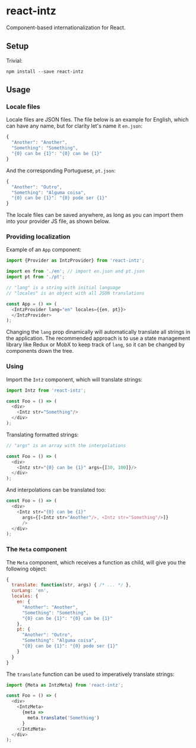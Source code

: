 # react-intz

Component-based internationalization for React.

## Setup

Trivial:

`npm install --save react-intz`

## Usage

### Locale files

Locale files are JSON files. The file below is an example for English, which can have any name, but for clarity let's name it `en.json`:

```javascript
{
  "Another": "Another",
  "Something": "Something",
  "{0} can be {1}": "{0} can be {1}"
}
```

And the corresponding Portuguese, `pt.json`:

```javascript
{
  "Another": "Outro",
  "Something": "Alguma coisa",
  "{0} can be {1}": "{0} pode ser {1}"
}
```

The locale files can be saved anywhere, as long as you can import them into your provider JS file, as shown below.

### Providing localization

Example of an `App` component:

```javascript
import {Provider as IntzProvider} from 'react-intz';

import en from './en'; // import en.json and pt.json
import pt from './pt';

// "lang" is a string with initial language
// "locales" is an object with all JSON translations

const App = () => (
  <IntzProvider lang="en" locales={{en, pt}}>
  </IntzProvider>
);
```

Changing the `lang` prop dinamically will automatically translate all strings in the application. The recommended approach is to use a state management library like Redux or MobX to keep track of `lang`, so it can be changed by components down the tree.

### Using

Import the `Intz` component, which will translate strings:

```javascript
import Intz from 'react-intz';

const Foo = () => (
  <div>
    <Intz str="Something"/>
  </div>
);
```

Translating formatted strings:

```javascript
// "args" is an array with the interpolations

const Foo = () => (
  <div>
    <Intz str="{0} can be {1}" args={[30, 100]}/>
  </div>
);
```

And interpolations can be translated too:

```javascript
const Foo = () => (
  <div>
    <Intz str="{0} can be {1}"
      args={[<Intz str="Another"/>, <Intz str="Something"/>]}
      />
  </div>
);
```

### The `Meta` component

The `Meta` component, which receives a function as child, will give you the following object:

```javascript
{
  translate: function(str, args) { /* ... */ },
  curLang: 'en',
  locales: {
    en: {
      "Another": "Another",
      "Something": "Something",
      "{0} can be {1}": "{0} can be {1}"
    },
    pt: {
      "Another": "Outro",
      "Something": "Alguma coisa",
      "{0} can be {1}": "{0} pode ser {1}"
    }
  }
}
```

The `translate` function can be used to imperatively translate strings:

```javascript
import {Meta as IntzMeta} from 'react-intz';

const Foo = () => (
  <div>
    <IntzMeta>
      {meta =>
        meta.translate('Something')
      }
    </IntzMeta>
  </div>
);
```